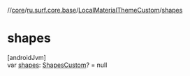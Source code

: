 //[core](../../../index.md)/[ru.surf.core.base](../index.md)/[LocalMaterialThemeCustom](index.md)/[shapes](shapes.md)

# shapes

[androidJvm]\
var [shapes](shapes.md): [ShapesCustom](../-shapes-custom/index.md)? = null
